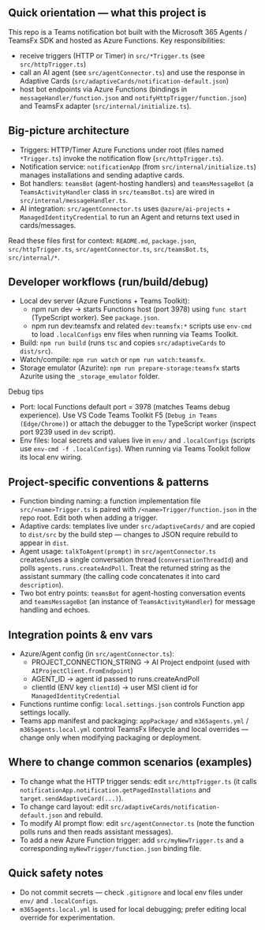 ## Quick orientation — what this project is

This repo is a Teams notification bot built with the Microsoft 365 Agents / TeamsFx SDK and hosted as Azure Functions. Key responsibilities:
- receive triggers (HTTP or Timer) in `src/*Trigger.ts` (see `src/httpTrigger.ts`)
- call an AI agent (see `src/agentConnector.ts`) and use the response in Adaptive Cards (`src/adaptiveCards/notification-default.json`)
- host bot endpoints via Azure Functions (bindings in `messageHandler/function.json` and `notifyHttpTrigger/function.json`) and TeamsFx adapter (`src/internal/initialize.ts`).

## Big-picture architecture
- Triggers: HTTP/Timer Azure Functions under root (files named `*Trigger.ts`) invoke the notification flow (`src/httpTrigger.ts`).
- Notification service: `notificationApp` (from `src/internal/initialize.ts`) manages installations and sending adaptive cards.
- Bot handlers: `teamsBot` (agent-hosting handlers) and `teamsMessageBot` (a `TeamsActivityHandler` class in `src/teamsBot.ts`) are wired in `src/internal/messageHandler.ts`.
- AI integration: `src/agentConnector.ts` uses `@azure/ai-projects` + `ManagedIdentityCredential` to run an Agent and returns text used in cards/messages.

Read these files first for context: `README.md`, `package.json`, `src/httpTrigger.ts`, `src/agentConnector.ts`, `src/teamsBot.ts`, `src/internal/*`.

## Developer workflows (run/build/debug)
- Local dev server (Azure Functions + Teams Toolkit):
  - npm run dev  -> starts Functions host (port 3978) using `func start` (TypeScript worker). See `package.json`.
  - npm run dev:teamsfx and related `dev:teamsfx:*` scripts use `env-cmd` to load `.localConfigs` env files when running via Teams Toolkit.
- Build: `npm run build` (runs `tsc` and copies `src/adaptiveCards` to `dist/src`).
- Watch/compile: `npm run watch` or `npm run watch:teamsfx`.
- Storage emulator (Azurite): `npm run prepare-storage:teamsfx` starts Azurite using the `_storage_emulator` folder.

Debug tips
- Port: local Functions default port = 3978 (matches Teams debug experience). Use VS Code Teams Toolkit F5 (`Debug in Teams (Edge/Chrome)`) or attach the debugger to the TypeScript worker (inspect port 9239 used in `dev` script).
- Env files: local secrets and values live in `env/` and `.localConfigs` (scripts use `env-cmd -f .localConfigs`). When running via Teams Toolkit follow its local env wiring.

## Project-specific conventions & patterns
- Function binding naming: a function implementation file `src/<name>Trigger.ts` is paired with `/<name>Trigger/function.json` in the repo root. Edit both when adding a trigger.
- Adaptive cards: templates live under `src/adaptiveCards/` and are copied to `dist/src` by the build step — changes to JSON require rebuild to appear in `dist`.
- Agent usage: `talkToAgent(prompt)` in `src/agentConnector.ts` creates/uses a single conversation thread (`conversationThreadId`) and polls `agents.runs.createAndPoll`. Treat the returned string as the assistant summary (the calling code concatenates it into card `description`).
- Two bot entry points: `teamsBot` for agent-hosting conversation events and `teamsMessageBot` (an instance of `TeamsActivityHandler`) for message handling and echoes.

## Integration points & env vars
- Azure/Agent config (in `src/agentConnector.ts`):
  - PROJECT_CONNECTION_STRING -> AI Project endpoint (used with `AIProjectClient.fromEndpoint`)
  - AGENT_ID -> agent id passed to runs.createAndPoll
  - clientId (ENV key `clientId`) -> user MSI client id for `ManagedIdentityCredential`
- Functions runtime config: `local.settings.json` controls Function app settings locally.
- Teams app manifest and packaging: `appPackage/` and `m365agents.yml` / `m365agents.local.yml` control TeamsFx lifecycle and local overrides — change only when modifying packaging or deployment.

## Where to change common scenarios (examples)
- To change what the HTTP trigger sends: edit `src/httpTrigger.ts` (it calls `notificationApp.notification.getPagedInstallations` and `target.sendAdaptiveCard(...)`).
- To change card layout: edit `src/adaptiveCards/notification-default.json` and rebuild.
- To modify AI prompt flow: edit `src/agentConnector.ts` (note the function polls runs and then reads assistant messages).
- To add a new Azure Function trigger: add `src/myNewTrigger.ts` and a corresponding `myNewTrigger/function.json` binding file.

## Quick safety notes
- Do not commit secrets — check `.gitignore` and local env files under `env/` and `.localConfigs`.
- `m365agents.local.yml` is used for local debugging; prefer editing local override for experimentation.
